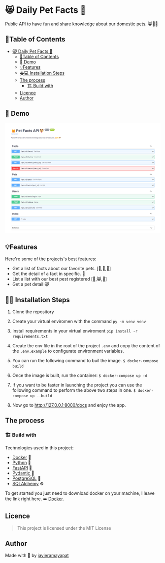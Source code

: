 # 😸 Daily Pet Facts 🐶

Public API to have fun and share knowledge about our domestic pets. 😸🐤🐶

## 📑Table of Contents
- [😸 Daily Pet Facts 🐶](#-daily-pet-facts-)
  - [📑Table of Contents](#table-of-contents)
  - [🚀 Demo](#-demo)
  - [💡Features](#features)
  - [�‍💻 Installation Steps](#-installation-steps)
  - [The process](#the-process)
    - [🏗️ Build with](#️-build-with)
  - [Licence](#licence)
  - [Author](#author)

## 🚀 Demo
![Daily Pet Facts](docs/images/pet-facts-api-documentation.png)

## 💡Features
Here're some of the projects's best features:
- Get a list of facts about our favorite pets. [🐥,🐥,🐥]
- Get the detail of a fact in specific. 🐥
- List a list with our best pest registered [🐤,😸,🐶]
- Get a pet detail 😸

## 🧑‍💻 Installation Steps
1. Clone the repository
2. Create your virtual enviromen with the command `py -m venv venv`
3. Install requirements in your virtual enviroment `pip install -r requirements.txt`
4. Create the env file in the root of the project `.env` and copy the content of the `.env.example` to configurate environment variables.

5. You can run the following command to buil the image. `$ docker-compose build`

6. Once the image is built, run the container: `$ docker-compose up -d`

7. If you want to be faster in launching the project you can use the following command to perform the above two steps in one. `$ docker-compose up --build`
8. Now go to http://127.0.0.1:8000/docs and enjoy the app.
##  The process
### 🏗️ Build with
Technologies used in this project:

- [Docker](https://www.docker.com/) 🐋
- [Python](https://www.python.org/) 🐍
- [FastAPI](https://fastapi.tiangolo.com/) 🚀
- [Pydantic ](https://pydantic-docs.helpmanual.io/) 💯
- [PostgreSQL](https://www.postgresql.org/) 🐘
- [SQLAlchemy](https://www.sqlalchemy.org/) ⚙️

To get started you just need to download docker on your machine, I leave the link right here. ➡️ [Docker](https://www.docker.com/get-started "Docker").


## Licence
> This project is licensed under the MIT License

## Author
Made with 💙 by [javieramayapat](https://www.linkedin.com/in/javieramayapat/)